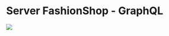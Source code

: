 # Server FashionShop - GraphQL
<img src="https://user-images.githubusercontent.com/45101536/91628455-f8db6100-e9e9-11ea-889a-5206f9074be9.png">
